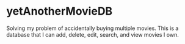 # yetAnotherMovieDB

Solving my problem of accidentally buying multiple movies. This is a database that I can add, delete, edit, search, and view movies I own.
